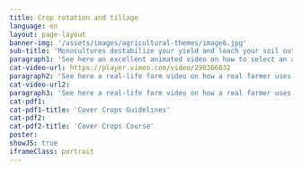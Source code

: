 ```yaml
---
title: Crop rotation and tillage
language: en
layout: page-layout
banner-img: '/assets/images/agricultural-themes/image6.jpg'
sub-title: 'Monocultures destabilize your yield and leach your soil out. Learn about the right choice of crop rotation and how to till the soil using conservation tillage practices.'
paragraph1: 'See here an excellent animated video on how to select an adequate crop rotation and tillage method and what the benefits are:'
cat-video-url: https://player.vimeo.com/video/290366032
paragraph2: 'See here a real-life farm video on how a real farmer uses cover crops and mulch management to improve the soil fertility and protection of his farmland.'
cat-video-url2: 
paragraph3: 'See here a real-life farm video on how a real farmer uses cover crops and mulch management to improve the soil fertility and protection of his farmland.'
cat-pdf1: 
cat-pdf1-title: 'Cover Crops Guidelines'
cat-pdf2: 
cat-pdf2-title: 'Cover Crops Course'
poster: 
showJS: true
iframeClass: portrait
---
```

